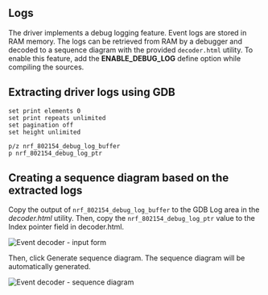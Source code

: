 ## Logs

The driver implements a debug logging feature. Event logs are stored in RAM memory. The logs can be retrieved from RAM by a debugger and decoded to a sequence diagram with the provided `decoder.html` utility. To enable this feature, add the **ENABLE_DEBUG_LOG** define option while compiling the sources.

## Extracting driver logs using GDB
```
set print elements 0
set print repeats unlimited
set pagination off
set height unlimited

p/z nrf_802154_debug_log_buffer
p nrf_802154_debug_log_ptr
```

## Creating a sequence diagram based on the extracted logs
Copy the output of `nrf_802154_debug_log_buffer` to the GDB Log area in the _decoder.html_ utility. Then, copy the `nrf_802154_debug_log_ptr` value to the Index pointer field in decoder.html.

![Event decoder - input form](https://raw.githubusercontent.com/wiki/NordicSemiconductor/nRF-IEEE-802.15.4-radio-driver/img/event_decoder_input.png)

Then, click Generate sequence diagram. The sequence diagram will be automatically generated.

![Event decoder - sequence diagram](https://raw.githubusercontent.com/wiki/NordicSemiconductor/nRF-IEEE-802.15.4-radio-driver/img/event_decoder_sequence_diagram.png)

